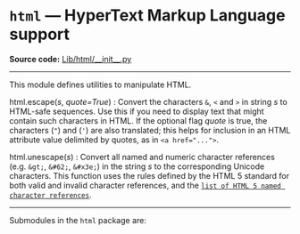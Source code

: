 `html` — HyperText Markup Language support
==========================================

**Source code:** [Lib/html/\_\_init\_\_.py](https://github.com/python/cpython/tree/3.13/Lib/html/__init__.py)

---

This module defines utilities to manipulate HTML.

html.escape(*s*, *quote=True*)
:   Convert the characters `&`, `<` and `>` in string *s* to HTML-safe
    sequences. Use this if you need to display text that might contain such
    characters in HTML. If the optional flag *quote* is true, the characters
    (`"`) and (`'`) are also translated; this helps for inclusion in an HTML
    attribute value delimited by quotes, as in `<a href="...">`.

html.unescape(*s*)
:   Convert all named and numeric character references (e.g. `&gt;`,
    `&#62;`, `&#x3e;`) in the string *s* to the corresponding Unicode
    characters. This function uses the rules defined by the HTML 5 standard
    for both valid and invalid character references, and the [`list of
    HTML 5 named character references`](html.entities.html#html.entities.html5 "html.entities.html5").

---

Submodules in the `html` package are: